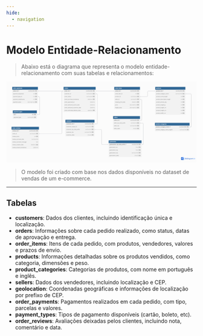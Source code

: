 ```yaml
---
hide:
  - navigation
---
```


# Modelo Entidade-Relacionamento

> Abaixo está o diagrama que representa o modelo entidade-relacionamento com suas tabelas e relacionamentos:

![Modelo ER do Dataset E-commerce](Images/modelo_relacional.png)

> O modelo foi criado com base nos dados disponíveis no dataset de vendas de um e-commerce.

---

## Tabelas

- **customers**: Dados dos clientes, incluindo identificação única e localização.
- **orders**: Informações sobre cada pedido realizado, como status, datas de aprovação e entrega.
- **order_items**: Itens de cada pedido, com produtos, vendedores, valores e prazos de envio.
- **products**: Informações detalhadas sobre os produtos vendidos, como categoria, dimensões e peso.
- **product_categories**: Categorias de produtos, com nome em português e inglês.
- **sellers**: Dados dos vendedores, incluindo localização e CEP.
- **geolocation**: Coordenadas geográficas e informações de localização por prefixo de CEP.
- **order_payments**: Pagamentos realizados em cada pedido, com tipo, parcelas e valores.
- **payment_types**: Tipos de pagamento disponíveis (cartão, boleto, etc).
- **order_reviews**: Avaliações deixadas pelos clientes, incluindo nota, comentário e data.


